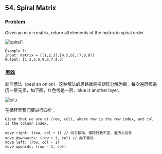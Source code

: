 ## 54. Spiral Matrix
### Problem
Given an m x n matrix, return all elements of the matrix in spiral order.

![spiral1](https://github.com/liu2su/leetcode_ICC_basic/assets/96462566/0f19ffce-ffe4-4685-8978-e505a9915c63)

```
Example 1:
Input: matrix = [[1,2,3],[4,5,6],[7,8,9]]
Output: [1,2,3,6,9,8,7,4,5]
```

### 思路
剥洋葱法（peel an onion）
这种解法的思路就是把矩阵分解为层，每次遍历都遍历一层元素，如下图，红色线是一层，blue is another layer.

![silu](https://github.com/liu2su/leetcode_ICC_basic/assets/96462566/5b5eb4d1-9960-4f3e-b23b-b1e2c3a0b03e)

在循环里我们要进行四步：
```
Given that we are at (row, col), where row is the row index, and col is the column index.

move right: (row, col + 1) // 向右移动，保持行数不变，遍历上边界
move downwards: (row + 1, col) // 向下移动
move left: (row, col - 1)
move upwards: (row - 1, col)
```
